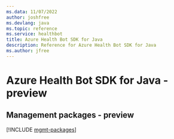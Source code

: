 ```yaml
---
ms.data: 11/07/2022
author: joshfree
ms.devlang: java
ms.topic: reference
ms.service: healthbot
title: Azure Health Bot SDK for Java
description: Reference for Azure Health Bot SDK for Java
ms.author: jfree
---
```

# Azure Health Bot SDK for Java - preview

## Management packages - preview
[!INCLUDE [mgmt-packages](health-bot-mgmt-index.md)]